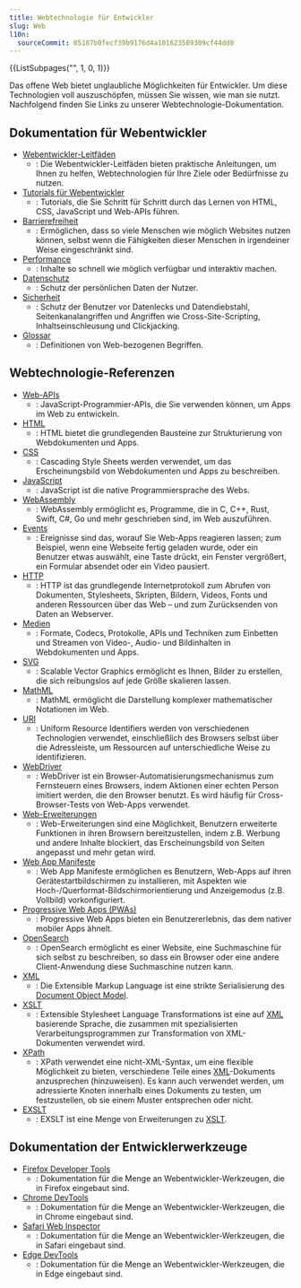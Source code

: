 ```yaml
---
title: Webtechnologie für Entwickler
slug: Web
l10n:
  sourceCommit: 05187b0fecf39b9176d4a101623589309cf44dd0
---
```


<section id="Quick_links">
  {{ListSubpages("", 1, 0, 1)}}
</section>

Das offene Web bietet unglaubliche Möglichkeiten für Entwickler. Um diese Technologien voll auszuschöpfen, müssen Sie wissen, wie man sie nutzt. Nachfolgend finden Sie Links zu unserer Webtechnologie-Dokumentation.

## Dokumentation für Webentwickler

- [Webentwickler-Leitfäden](/de/docs/MDN/Guides)
  - : Die Webentwickler-Leitfäden bieten praktische Anleitungen, um Ihnen zu helfen, Webtechnologien für Ihre Ziele oder Bedürfnisse zu nutzen.
- [Tutorials für Webentwickler](/de/docs/MDN/Tutorials)
  - : Tutorials, die Sie Schritt für Schritt durch das Lernen von HTML, CSS, JavaScript und Web-APIs führen.
- [Barrierefreiheit](/de/docs/Web/Accessibility)
  - : Ermöglichen, dass so viele Menschen wie möglich Websites nutzen können, selbst wenn die Fähigkeiten dieser Menschen in irgendeiner Weise eingeschränkt sind.
- [Performance](/de/docs/Web/Performance)
  - : Inhalte so schnell wie möglich verfügbar und interaktiv machen.
- [Datenschutz](/de/docs/Web/Privacy)
  - : Schutz der persönlichen Daten der Nutzer.
- [Sicherheit](/de/docs/Web/Security)
  - : Schutz der Benutzer vor Datenlecks und Datendiebstahl, Seitenkanalangriffen und Angriffen wie Cross-Site-Scripting, Inhaltseinschleusung und Clickjacking.
- [Glossar](/de/docs/Glossary)
  - : Definitionen von Web-bezogenen Begriffen.

## Webtechnologie-Referenzen

- [Web-APIs](/de/docs/Web/API)
  - : JavaScript-Programmier-APIs, die Sie verwenden können, um Apps im Web zu entwickeln.
- [HTML](/de/docs/Web/HTML)
  - : HTML bietet die grundlegenden Bausteine zur Strukturierung von Webdokumenten und Apps.
- [CSS](/de/docs/Web/CSS)
  - : Cascading Style Sheets werden verwendet, um das Erscheinungsbild von Webdokumenten und Apps zu beschreiben.
- [JavaScript](/de/docs/Web/JavaScript)
  - : JavaScript ist die native Programmiersprache des Webs.
- [WebAssembly](/de/docs/WebAssembly)
  - : WebAssembly ermöglicht es, Programme, die in C, C++, Rust, Swift, C#, Go und mehr geschrieben sind, im Web auszuführen.
- [Events](/de/docs/Web/Events)
  - : Ereignisse sind das, worauf Sie Web-Apps reagieren lassen; zum Beispiel, wenn eine Webseite fertig geladen wurde, oder ein Benutzer etwas auswählt, eine Taste drückt, ein Fenster vergrößert, ein Formular absendet oder ein Video pausiert.
- [HTTP](/de/docs/Web/HTTP)
  - : HTTP ist das grundlegende Internetprotokoll zum Abrufen von Dokumenten, Stylesheets, Skripten, Bildern, Videos, Fonts und anderen Ressourcen über das Web – und zum Zurücksenden von Daten an Webserver.
- [Medien](/de/docs/Web/Media)
  - : Formate, Codecs, Protokolle, APIs und Techniken zum Einbetten und Streamen von Video-, Audio- und Bildinhalten in Webdokumenten und Apps.
- [SVG](/de/docs/Web/SVG)
  - : Scalable Vector Graphics ermöglicht es Ihnen, Bilder zu erstellen, die sich reibungslos auf jede Größe skalieren lassen.
- [MathML](/de/docs/Web/MathML)
  - : MathML ermöglicht die Darstellung komplexer mathematischer Notationen im Web.
- [URI](/de/docs/Web/URI)
  - : Uniform Resource Identifiers werden von verschiedenen Technologien verwendet, einschließlich des Browsers selbst über die Adressleiste, um Ressourcen auf unterschiedliche Weise zu identifizieren.
- [WebDriver](/de/docs/Web/WebDriver)
  - : WebDriver ist ein Browser-Automatisierungsmechanismus zum Fernsteuern eines Browsers, indem Aktionen einer echten Person imitiert werden, die den Browser benutzt. Es wird häufig für Cross-Browser-Tests von Web-Apps verwendet.
- [Web-Erweiterungen](/de/docs/Mozilla/Add-ons/WebExtensions)
  - : Web-Erweiterungen sind eine Möglichkeit, Benutzern erweiterte Funktionen in ihren Browsern bereitzustellen, indem z.B. Werbung und andere Inhalte blockiert, das Erscheinungsbild von Seiten angepasst und mehr getan wird.
- [Web App Manifeste](/de/docs/Web/Progressive_web_apps/Manifest)
  - : Web App Manifeste ermöglichen es Benutzern, Web-Apps auf ihren Gerätestartbildschirmen zu installieren, mit Aspekten wie Hoch-/Querformat-Bildschirmorientierung und Anzeigemodus (z.B. Vollbild) vorkonfiguriert.
- [Progressive Web Apps (PWAs)](/de/docs/Web/Progressive_web_apps)
  - : Progressive Web Apps bieten ein Benutzererlebnis, das dem nativer mobiler Apps ähnelt.
- [OpenSearch](/de/docs/Web/XML/Guides/OpenSearch)
  - : OpenSearch ermöglicht es einer Website, eine Suchmaschine für sich selbst zu beschreiben, so dass ein Browser oder eine andere Client-Anwendung diese Suchmaschine nutzen kann.
- [XML](/de/docs/Web/XML)
  - : Die Extensible Markup Language ist eine strikte Serialisierung des [Document Object Model](/de/docs/Web/API/Document_Object_Model).
- [XSLT](/de/docs/Web/XML/XSLT)
  - : Extensible Stylesheet Language Transformations ist eine auf [XML](/de/docs/Web/XML/Guides/XML_introduction) basierende Sprache, die zusammen mit spezialisierten Verarbeitungsprogrammen zur Transformation von XML-Dokumenten verwendet wird.
- [XPath](/de/docs/Web/XML/XPath)
  - : XPath verwendet eine nicht-XML-Syntax, um eine flexible Möglichkeit zu bieten, verschiedene Teile eines [XML](/de/docs/Web/XML/Guides/XML_introduction)-Dokuments anzusprechen (hinzuweisen). Es kann auch verwendet werden, um adressierte Knoten innerhalb eines Dokuments zu testen, um festzustellen, ob sie einem Muster entsprechen oder nicht.
- [EXSLT](/de/docs/Web/XML/EXSLT)
  - : EXSLT ist eine Menge von Erweiterungen zu [XSLT](/de/docs/Web/XML/XSLT).

## Dokumentation der Entwicklerwerkzeuge

- [Firefox Developer Tools](https://firefox-source-docs.mozilla.org/devtools-user/index.html)
  - : Dokumentation für die Menge an Webentwickler-Werkzeugen, die in Firefox eingebaut sind.
- [Chrome DevTools](https://developer.chrome.com/docs/devtools/)
  - : Dokumentation für die Menge an Webentwickler-Werkzeugen, die in Chrome eingebaut sind.
- [Safari Web Inspector](https://webkit.org/web-inspector/)
  - : Dokumentation für die Menge an Webentwickler-Werkzeugen, die in Safari eingebaut sind.
- [Edge DevTools](https://learn.microsoft.com/en-us/microsoft-edge/devtools-guide-chromium/landing/)
  - : Dokumentation für die Menge an Webentwickler-Werkzeugen, die in Edge eingebaut sind.
